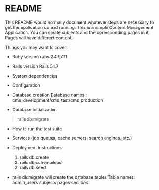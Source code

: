 # README

This README would normally document whatever steps are necessary to get the
application up and running.
This is a simple Content Management Application. You can create subjects and the corresponding pages in it. Pages will have different content.

Things you may want to cover:

* Ruby version ruby 2.4.1p111
* Rails version Rails 5.1.7

* System dependencies

* Configuration

* Database creation
Database names : cms_development/cms_test/cms_production

* Database initialization
 >rails db:migrate

* How to run the test suite

* Services (job queues, cache servers, search engines, etc.)

* Deployment instructions
  1. rails db:create
  2. rails db:schema:load
  3. rails db:seed

* rails db:migrate will create the database tables
 Table names:
  admin_users
  subjects
  pages
  sections
